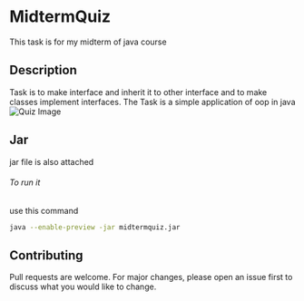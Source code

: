 # MidtermQuiz
This task is for my midterm of java course 

## Description

Task is to make interface and inherit it to other interface and to make classes implement interfaces.
The Task is a simple application of oop in java
![Quiz Image](https://user-images.githubusercontent.com/77116125/208266274-10a73eac-067a-41a5-8c30-06a163addebf.png)


## Jar
jar file is also attached
###### To run it 
use this command
```bash
java --enable-preview -jar midtermquiz.jar
```


## Contributing

Pull requests are welcome. For major changes, please open an issue first
to discuss what you would like to change.

